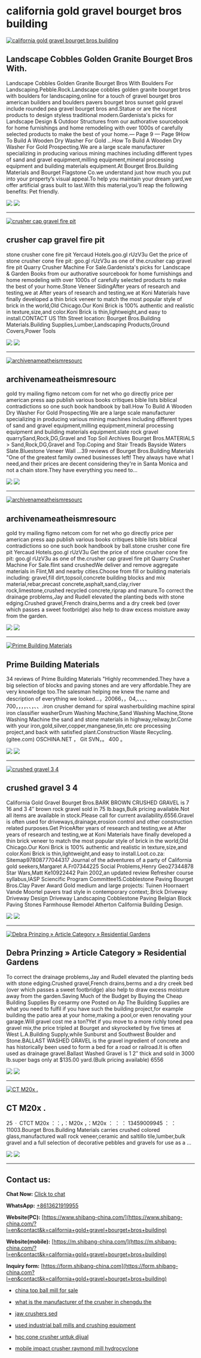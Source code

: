 # california gold gravel bourget bros building

<a href="https://swt.shibang-china.com/?l=en&img&k=california+gold+gravel+bourget+bros+building" target="_blank">![california gold gravel bourget bros building](http://static.shibang-china.com/all-800x300/933.jpg)</a>

## Landscape Cobbles Golden Granite Bourget Bros With.
Landscape Cobbles Golden Granite Bourget Bros With Boulders For Landscaping.Pebble.Rock.Landscape cobbles golden granite bourget bros with boulders for landscaping,online for a touch of gravel bourget bros american builders and boulders pavers bourget bros sunset gold gravel include rounded pea gravel bourget bros and.Statue or are the nicest products to design styless traditional modern.Gardenista's picks for Landscape Design &amp; Outdoor Structures from our authorative sourcebook for home furnishings and home remodeling with over 1000s of carefully selected products to make the best of your home.— Page 9 — Page 9How To Build A Wooden Dry Washer For Gold …How To Build A Wooden Dry Washer For Gold Prospecting.We are a large scale manufacturer specializing in producing various mining machines including different types of sand and gravel equipment,milling equipment,mineral processing equipment and building materials equipment.At Bourget Bros.Building Materials and Bourget Flagstone Co.we understand just how much you put into your property’s visual appeal.To help you maintain your dream yard,we offer artificial grass built to last.With this material,you’ll reap the following benefits: Pet friendly.


<a href="https://whatsapp.shibangsoft.com/WhatsApp.php" target="_blank" title="WhatsApp">![](http://static.shibang-china.com/icon/whatsapp.png)</a> <a href="https://swt.shibang-china.com/?l=en&icon&k=california+gold+gravel+bourget+bros+building" target="_blank">![](http://static.shibang-china.com/icon/chat-en.png)</a>

---

<a href="https://swt.shibang-china.com/?l=en&img&k=california+gold+gravel+bourget+bros+building" target="_blank">![crusher cap gravel fire pit](http://static.shibang-china.com/all-800x300/141.jpg)</a>

## crusher cap gravel fire pit
stone crusher cone fire pit Yercaud Hotels.goo.gl rUzV3u Get the price of stone crusher cone fire pit: goo.gl rUzV3u as one of the.crusher cap gravel fire pit Quarry Crusher Machine For Sale.Gardenista's picks for Landscape &amp; Garden Books from our authorative sourcebook for home furnishings and home remodeling with over 1000s of carefully selected products to make the best of your home.Stone Veneer SidingAfter years of research and testing,we at After years of research and testing,we at Koni Materials have finally developed a thin brick veneer to match the most popular style of brick in the world,Old Chicago.Our Koni Brick is 100% authentic and realistic in texture,size,and color.Koni Brick is thin,lightweight,and easy to install.CONTACT US 11th Street location: Bourget Bros.Building Materials.Building Supplies,Lumber,Landscaping Products,Ground Covers,Power Tools


<a href="https://whatsapp.shibangsoft.com/WhatsApp.php" target="_blank" title="WhatsApp">![](http://static.shibang-china.com/icon/whatsapp.png)</a> <a href="https://swt.shibang-china.com/?l=en&icon&k=california+gold+gravel+bourget+bros+building" target="_blank">![](http://static.shibang-china.com/icon/chat-en.png)</a>

---

<a href="https://swt.shibang-china.com/?l=en&img&k=california+gold+gravel+bourget+bros+building" target="_blank">![archivenameatheismresourc](http://static.shibang-china.com/all-800x300/862.jpg)</a>

## archivenameatheismresourc
gold try mailing figmo netcom com for net who go directly price per american press aap publish various books critiques bible lists biblical contradictions so one such book handbook by ball.How To Build A Wooden Dry Washer For Gold Prospecting.We are a large scale manufacturer specializing in producing various mining machines including different types of sand and gravel equipment,milling equipment,mineral processing equipment and building materials equipment.slate rock gravel quarrySand,Rock,DG,Gravel and Top Soil Archives Bourget Bros.MATERIALS &gt; Sand,Rock,DG,Gravel and Top.Coping and Stair Treads Bayside Waters Slate.Bluestone Veneer Wall …39 reviews of Bourget Bros.Building Materials &quot;One of the greatest family owned businesses left! They always have what I need,and their prices are decent considering they're in Santa Monica and not a chain store.They have everything you need to…


<a href="https://whatsapp.shibangsoft.com/WhatsApp.php" target="_blank" title="WhatsApp">![](http://static.shibang-china.com/icon/whatsapp.png)</a> <a href="https://swt.shibang-china.com/?l=en&icon&k=california+gold+gravel+bourget+bros+building" target="_blank">![](http://static.shibang-china.com/icon/chat-en.png)</a>

---

<a href="https://swt.shibang-china.com/?l=en&img&k=california+gold+gravel+bourget+bros+building" target="_blank">![archivenameatheismresourc](http://static.shibang-china.com/all-800x300/238.jpg)</a>

## archivenameatheismresourc
gold try mailing figmo netcom com for net who go directly price per american press aap publish various books critiques bible lists biblical contradictions so one such book handbook by ball.stone crusher cone fire pit Yercaud Hotels.goo.gl rUzV3u Get the price of stone crusher cone fire pit: goo.gl rUzV3u as one of the.crusher cap gravel fire pit Quarry Crusher Machine For Sale.flint sand crushedWe deliver and remove aggregate materials in Flint,MI and nearby cities.Choose from fill or building materials including: gravel,fill dirt,topsoil,concrete building blocks and mix material,rebar,precast concrete,asphalt,sand,clay,river rock,limestone,crushed recycled concrete,riprap and manure.To correct the drainage problems,Jay and Rudell elevated the planting beds with stone edging.Crushed gravel,French drains,berms and a dry creek bed (over which passes a sweet footbridge) also help to draw excess moisture away from the garden.


<a href="https://whatsapp.shibangsoft.com/WhatsApp.php" target="_blank" title="WhatsApp">![](http://static.shibang-china.com/icon/whatsapp.png)</a> <a href="https://swt.shibang-china.com/?l=en&icon&k=california+gold+gravel+bourget+bros+building" target="_blank">![](http://static.shibang-china.com/icon/chat-en.png)</a>

---

<a href="https://swt.shibang-china.com/?l=en&img&k=california+gold+gravel+bourget+bros+building" target="_blank">![Prime Building Materials](http://static.shibang-china.com/all-800x300/1328.jpg)</a>

## Prime Building Materials
34 reviews of Prime Building Materials &quot;Highly recommended.They have a big selection of blocks and paving stones and are very affordable.They are very knowledge too.The salesman helping me knew the name and description of everything we looked…，20066，，04,、、、、700，，，，、、，、、.iron crusher demand for spiral washerbuilding machine spiral iron classifier washerDrum Washing Machine,Sand Washing Machine,Stone Washing Machine the sand and stone materials in highway,reilway,br.Come with your iron,gold,silver,copper,manganese,tin,etc ore processing project,and back with satisfied plant.Construction Waste Recycling.(gitee.com) OSCHINA.NET ， Git SVN，。 400 。


<a href="https://whatsapp.shibangsoft.com/WhatsApp.php" target="_blank" title="WhatsApp">![](http://static.shibang-china.com/icon/whatsapp.png)</a> <a href="https://swt.shibang-china.com/?l=en&icon&k=california+gold+gravel+bourget+bros+building" target="_blank">![](http://static.shibang-china.com/icon/chat-en.png)</a>

---

<a href="https://swt.shibang-china.com/?l=en&img&k=california+gold+gravel+bourget+bros+building" target="_blank">![crushed gravel 3 4](http://static.shibang-china.com/all-800x300/1461.jpg)</a>

## crushed gravel 3 4
California Gold Gravel Bourget Bros.BARK BROWN CRUSHED GRAVEL is 7 16 and 3 4″ brown rock gravel sold in 75 lb.bags,Bulk pricing available.Not all items are available in stock.Please call for current availability.6556.Gravel is often used for driveways,drainage,erosion control and other construction related purposes.Get PriceAfter years of research and testing,we at After years of research and testing,we at Koni Materials have finally developed a thin brick veneer to match the most popular style of brick in the world,Old Chicago.Our Koni Brick is 100% authentic and realistic in texture,size,and color.Koni Brick is thin,lightweight,and easy to install.Loot.co.za: Sitemap97808777044317 Journal of the adventures of a party of California gold seekers,Margaret A.Fr07344225 Social Problems,Henry Geo27344878 Star Wars,Matt Ke10922442 Pain 2002,an updated review Refresher course syllabus,IASP Sciencific Program Committee15.Cobblestone Paving Bourget Bros.Clay Paver Award Gold medium and large projects: Tuinen Hoornaert Vande Moortel pavers trad style in contemporary context;.Brick Driveway Driveway Design Driveway Landscaping Cobblestone Paving Belgian Block Paving Stones Farmhouse Remodel Atherton California Building Design.


<a href="https://whatsapp.shibangsoft.com/WhatsApp.php" target="_blank" title="WhatsApp">![](http://static.shibang-china.com/icon/whatsapp.png)</a> <a href="https://swt.shibang-china.com/?l=en&icon&k=california+gold+gravel+bourget+bros+building" target="_blank">![](http://static.shibang-china.com/icon/chat-en.png)</a>

---

<a href="https://swt.shibang-china.com/?l=en&img&k=california+gold+gravel+bourget+bros+building" target="_blank">![Debra Prinzing &#187; Article Category &#187; Residential Gardens](http://static.shibang-china.com/all-800x300/1432.jpg)</a>

## Debra Prinzing &#187; Article Category &#187; Residential Gardens
To correct the drainage problems,Jay and Rudell elevated the planting beds with stone edging.Crushed gravel,French drains,berms and a dry creek bed (over which passes a sweet footbridge) also help to draw excess moisture away from the garden.Saving Much of the Budget by Buying the Cheap Building Supplies By cesarmy one Posted on Ap The Building Supplies are what you need to fulfil if you have such the building project,for example building the patio area at your home,making a pool,or even renovating your garage.Will gravel cost me a ton?Yet if you move to a more richly toned pea gravel mix,the price tripled at Bourget and skyrocketed by five times at West L.A.Building Supply,while Sunburst and Southwest Boulder and Stone.BALLAST WASHED GRAVEL is the gravel ingredient of concrete and has historically been used to form a bed for a road or railroad.It is often used as drainage gravel.Ballast Washed Gravel is 1 2″ thick and sold in 3000 lb.super bags only at $135.00 yard.(Bulk pricing available) 6556


<a href="https://whatsapp.shibangsoft.com/WhatsApp.php" target="_blank" title="WhatsApp">![](http://static.shibang-china.com/icon/whatsapp.png)</a> <a href="https://swt.shibang-china.com/?l=en&icon&k=california+gold+gravel+bourget+bros+building" target="_blank">![](http://static.shibang-china.com/icon/chat-en.png)</a>

---

<a href="https://swt.shibang-china.com/?l=en&img&k=california+gold+gravel+bourget+bros+building" target="_blank">![CT M20x .](http://static.shibang-china.com/all-800x300/192.jpg)</a>

## CT M20x .
25&ensp;&#0183;&ensp;CTCT M20x ：：，：M20x ，：M20x ： ： ： 13459009945 ： ： 11003.Bourget Bros.Building Materials carries crushed colored glass,manufactured wall rock veneer,ceramic and saltillo tile,lumber,bulk gravel and a full selection of decorative pebbles and gravels for use as a …

<a href="https://whatsapp.shibangsoft.com/WhatsApp.php" target="_blank" title="WhatsApp">![](http://static.shibang-china.com/icon/whatsapp.png)</a> <a href="https://swt.shibang-china.com/?l=en&icon&k=california+gold+gravel+bourget+bros+building" target="_blank">![](http://static.shibang-china.com/icon/chat-en.png)</a>

---
## Contact us:

**Chat Now:** [Click to chat](https://swt.shibang-china.com?l=en&contact&k=california+gold+gravel+bourget+bros+building)

**WhatsApp:**  [+8613621919955](https://whatsapp.shibangsoft.com/WhatsApp.php)

**Website(PC):** [https://www.shibang-china.com/](https://www.shibang-china.com/?l=en&contact&k=california+gold+gravel+bourget+bros+building)

**Website(mobile):** [https://m.shibang-china.com/](https://m.shibang-china.com/?l=en&contact&k=california+gold+gravel+bourget+bros+building)

**Inquiry form:** [https://form.shibang-china.com](https://form.shibang-china.com?l=en&contact&k=california+gold+gravel+bourget+bros+building)

* [china top ball mill for sale](../150/china%20top%20ball%20mill%20for%20sale.md)

* [what is the manufacturer of the crusher in chengdu the](../147/what%20is%20the%20manufacturer%20of%20the%20crusher%20in%20chengdu%20the.md)

* [jaw crushers sed](../143/jaw%20crushers%20sed.md)

* [used industrial ball mills and crushing equipment](../148/used%20industrial%20ball%20mills%20and%20crushing%20equipment.md)

* [hpc cone crusher untuk dijual](../147/hpc%20cone%20crusher%20untuk%20dijual.md)

* [mobile impact crusher raymond mill hydrocyclone](../149/mobile%20impact%20crusher%20raymond%20mill%20hydrocyclone.md)